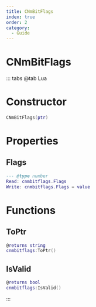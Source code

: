 ```yaml
---
title: CNmBitFlags
index: true
order: 2
category:
  - Guide
---
```


# CNmBitFlags

::: tabs
@tab Lua
# Constructor
```lua
CNmBitFlags(ptr)
```
# Properties
## Flags 
```lua
--- @type number
Read: cnmbitflags.Flags
Write: cnmbitflags.Flags = value
```
# Functions
## ToPtr
```lua
@returns string
cnmbitflags:ToPtr()
```
## IsValid
```lua
@returns bool
cnmbitflags:IsValid()
```

:::